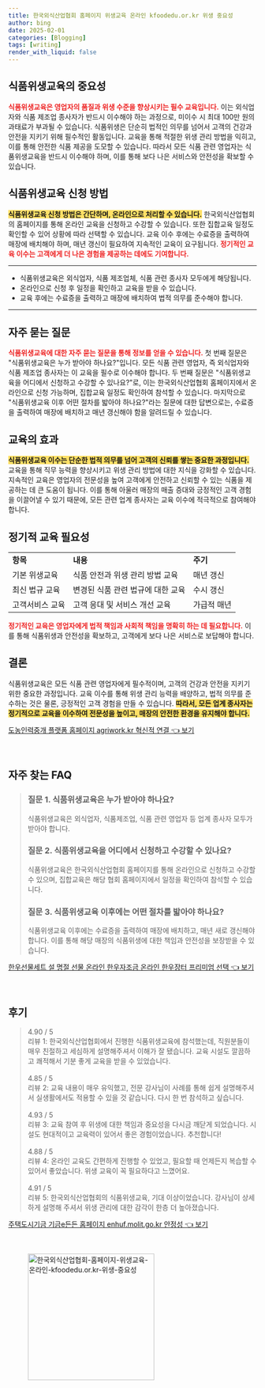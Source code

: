 ```yaml
---
title: 한국외식산업협회 홈페이지 위생교육 온라인 kfoodedu.or.kr 위생 중요성
author: bing
date: 2025-02-01
categories: [Blogging]
tags: [writing]
render_with_liquid: false
---
```



<h2 id='식품위생교육의_중요성'>식품위생교육의 중요성</h2>

<p><b><span style="color: #ee2323;">식품위생교육은 영업자의 품질과 위생 수준을 향상시키는 필수 교육입니다.</span></b> 이는 외식업자와 식품 제조업 종사자가 반드시 이수해야 하는 과정으로, 미이수 시 최대 100만 원의 과태료가 부과될 수 있습니다. 식품위생은 단순히 법적인 의무를 넘어서 고객의 건강과 안전을 지키기 위해 필수적인 활동입니다. 교육을 통해 적절한 위생 관리 방법을 익히고, 이를 통해 안전한 식품 제공을 도모할 수 있습니다. 따라서 모든 식품 관련 영업자는 식품위생교육을 반드시 이수해야 하며, 이를 통해 보다 나은 서비스와 안전성을 확보할 수 있습니다.</p>

<h2 id='식품위생교육_신청_방법'>식품위생교육 신청 방법</h2>

<p><b><span style="background-color: #ffe066;">식품위생교육 신청 방법은 간단하며, 온라인으로 처리할 수 있습니다.</span></b> 한국외식산업협회의 홈페이지를 통해 온라인 교육을 신청하고 수강할 수 있습니다. 또한 집합교육 일정도 확인할 수 있어 상황에 따라 선택할 수 있습니다. 교육 이수 후에는 수료증을 출력하여 매장에 배치해야 하며, 매년 갱신이 필요하여 지속적인 교육이 요구됩니다. <b><span style="color: #ee2323;">정기적인 교육 이수는 고객에게 더 나은 경험을 제공하는 데에도 기여합니다.</span></b></p>

<hr />

<ul>
    <li>식품위생교육은 외식업자, 식품 제조업체, 식품 관련 종사자 모두에게 해당됩니다.</li>
    <li>온라인으로 신청 후 일정을 확인하고 교육을 받을 수 있습니다.</li>
    <li>교육 후에는 수료증을 출력하고 매장에 배치하여 법적 의무를 준수해야 합니다.</li>
</ul>

<hr />

<h2 id='자주_묻는_질문'>자주 묻는 질문</h2>

<p><b><span style="color: #ee2323;">식품위생교육에 대한 자주 묻는 질문을 통해 정보를 얻을 수 있습니다.</span></b> 첫 번째 질문은 "식품위생교육은 누가 받아야 하나요?"입니다. 모든 식품 관련 영업자, 즉 외식업자와 식품 제조업 종사자는 이 교육을 필수로 이수해야 합니다. 두 번째 질문은 "식품위생교육을 어디에서 신청하고 수강할 수 있나요?"로, 이는 한국외식산업협회 홈페이지에서 온라인으로 신청 가능하며, 집합교육 일정도 확인하여 참석할 수 있습니다. 마지막으로 "식품위생교육 이후 어떤 절차를 밟아야 하나요?"라는 질문에 대한 답변으로는, 수료증을 출력하여 매장에 배치하고 매년 갱신해야 함을 알려드릴 수 있습니다.</p>

<h2 id='교육의_효과'>교육의 효과</h2>

<p><b><span style="background-color: #ffe066;">식품위생교육 이수는 단순한 법적 의무를 넘어 고객의 신뢰를 쌓는 중요한 과정입니다.</span></b> 교육을 통해 직무 능력을 향상시키고 위생 관리 방법에 대한 지식을 강화할 수 있습니다. 지속적인 교육은 영업자의 전문성을 높여 고객에게 안전하고 신뢰할 수 있는 식품을 제공하는 데 큰 도움이 됩니다. 이를 통해 아울러 매장의 매출 증대와 긍정적인 고객 경험을 이끌어낼 수 있기 때문에, 모든 관련 업계 종사자는 교육 이수에 적극적으로 참여해야 합니다.</p>

<h2 id='정기적_교육_필요성'>정기적 교육 필요성</h2>

<table>
    <tr>
        <td><b>항목</b></td>
        <td><b>내용</b></td>
        <td><b>주기</b></td>
    </tr>
    <tr>
        <td>기본 위생교육</td>
        <td>식품 안전과 위생 관리 방법 교육</td>
        <td>매년 갱신</td>
    </tr>
    <tr>
        <td>최신 법규 교육</td>
        <td>변경된 식품 관련 법규에 대한 교육</td>
        <td>수시 갱신</td>
    </tr>
    <tr>
        <td>고객서비스 교육</td>
        <td>고객 응대 및 서비스 개선 교육</td>
        <td>가급적 매년</td>
    </tr>
</table>

<p><b><span style="color: #ee2323;">정기적인 교육은 영업자에게 법적 책임과 사회적 책임을 명확히 하는 데 필요합니다.</span></b> 이를 통해 식품위생과 안전성을 확보하고, 고객에게 보다 나은 서비스로 보답해야 합니다.</p>

<h2 id='결론'>결론</h2>

<p>식품위생교육은 모든 식품 관련 영업자에게 필수적이며, 고객의 건강과 안전을 지키기 위한 중요한 과정입니다. 교육 이수를 통해 위생 관리 능력을 배양하고, 법적 의무를 준수하는 것은 물론, 긍정적인 고객 경험을 만들 수 있습니다. <b><span style="background-color: #ffe066;">따라서, 모든 업계 종사자는 정기적으로 교육을 이수하여 전문성을 높이고, 매장의 안전한 환경을 유지해야 합니다.</span></b></p>


<p><a class="click-button" title="도농인력중개 플랫폼 홈페이지 agriwork.kr 혁신적 연결" href="https://somered.github.io/posts/%EB%8F%84%EB%86%8D%EC%9D%B8%EB%A0%A5%EC%A4%91%EA%B0%9C-%ED%94%8C%EB%9E%AB%ED%8F%BC-%ED%99%88%ED%8E%98%EC%9D%B4%EC%A7%80-agriwork.kr-%ED%98%81%EC%8B%A0%EC%A0%81-%EC%97%B0%EA%B2%B0/" rel="dofollow">도농인력중개 플랫폼 홈페이지 agriwork.kr 혁신적 연결 👈 보기</a></p><br>
<h2 id='자주_찾는_FAQ'>자주 찾는 FAQ</h2>
<div itemscope="" itemtype="https://schema.org/FAQPage"> 
<blockquote> 
<div itemscope="" itemprop="mainEntity" itemtype="https://schema.org/Question"> 
<h3 itemprop="name">질문 1. 식품위생교육은 누가 받아야 하나요?</h3> 
<div itemscope="" itemprop="acceptedAnswer" itemtype="https://schema.org/Answer"> 
<span itemprop="text"> 
<p>식품위생교육은 외식업자, 식품제조업, 식품 관련 영업자 등 업계 종사자 모두가 받아야 합니다.</p> 
</span> </div> </div> 

<div itemscope="" itemprop="mainEntity" itemtype="https://schema.org/Question"> 
<h3 itemprop="name">질문 2. 식품위생교육을 어디에서 신청하고 수강할 수 있나요?</h3> 
<div itemscope="" itemprop="acceptedAnswer" itemtype="https://schema.org/Answer"> 
<span itemprop="text"> 
<p>식품위생교육은 한국외식산업협회 홈페이지를 통해 온라인으로 신청하고 수강할 수 있으며, 집합교육은 해당 협회 홈페이지에서 일정을 확인하여 참석할 수 있습니다.</p> 
</span> </div> </div> 

<div itemscope="" itemprop="mainEntity" itemtype="https://schema.org/Question"> 
<h3 itemprop="name">질문 3. 식품위생교육 이후에는 어떤 절차를 밟아야 하나요?</h3> 
<div itemscope="" itemprop="acceptedAnswer" itemtype="https://schema.org/Answer"> 
<span itemprop="text"> 
<p>식품위생교육 이후에는 수료증을 출력하여 매장에 배치하고, 매년 새로 갱신해야 합니다. 이를 통해 해당 매장의 식품위생에 대한 책임과 안전성을 보장받을 수 있습니다.</p> 
</span> </div> </div> 

<p></blockquote> 
</div></p>
<p><a class="click-button" title="한우선물세트 설 명절 선물 온라인 한우자조금 온라인 한우장터 프리미엄 선택" href="https://somered.github.io/posts/%ED%95%9C%EC%9A%B0%EC%84%A0%EB%AC%BC%EC%84%B8%ED%8A%B8-%EC%84%A4-%EB%AA%85%EC%A0%88-%EC%84%A0%EB%AC%BC-%EC%98%A8%EB%9D%BC%EC%9D%B8-%ED%95%9C%EC%9A%B0%EC%9E%90%EC%A1%B0%EA%B8%88-%EC%98%A8%EB%9D%BC%EC%9D%B8-%ED%95%9C%EC%9A%B0%EC%9E%A5%ED%84%B0-%ED%94%84%EB%A6%AC%EB%AF%B8%EC%97%84-%EC%84%A0%ED%83%9D/" rel="dofollow">한우선물세트 설 명절 선물 온라인 한우자조금 온라인 한우장터 프리미엄 선택 👈 보기</a></p><br>
<h2 id='후기'>후기</h2>
<div itemscope itemtype="https://schema.org/Product">
  <blockquote>
  <div itemprop="review" itemscope itemtype="https://schema.org/Review">
      <div itemprop="reviewRating" itemscope itemtype="https://schema.org/Rating"> <span itemprop="ratingValue">4.90</span> / <span itemprop="bestRating">5</span> </div>
      <span itemprop="reviewBody">리뷰 1: 한국외식산업협회에서 진행한 식품위생교육에 참석했는데, 직원분들이 매우 친절하고 세심하게 설명해주셔서 이해가 잘 됐습니다. 교육 시설도 깔끔하고 쾌적해서 기분 좋게 교육을 받을 수 있었습니다.</span>
  </div>
  <br>
  <div itemprop="review" itemscope itemtype="https://schema.org/Review">
      <div itemprop="reviewRating" itemscope itemtype="https://schema.org/Rating"> <span itemprop="ratingValue">4.85</span> / <span itemprop="bestRating">5</span> </div>
      <span itemprop="reviewBody">리뷰 2: 교육 내용이 매우 유익했고, 전문 강사님이 사례를 통해 쉽게 설명해주셔서 실생활에서도 적용할 수 있을 것 같습니다. 다시 한 번 참석하고 싶습니다.</span>
  </div>
  <br>
  <div itemprop="review" itemscope itemtype="https://schema.org/Review">
      <div itemprop="reviewRating" itemscope itemtype="https://schema.org/Rating"> <span itemprop="ratingValue">4.93</span> / <span itemprop="bestRating">5</span> </div>
      <span itemprop="reviewBody">리뷰 3: 교육 참여 후 위생에 대한 책임과 중요성을 다시금 깨닫게 되었습니다. 시설도 현대적이고 교육력이 있어서 좋은 경험이었습니다. 추천합니다!</span>
  </div>
  <br>
  <div itemprop="review" itemscope itemtype="https://schema.org/Review">
      <div itemprop="reviewRating" itemscope itemtype="https://schema.org/Rating"> <span itemprop="ratingValue">4.88</span> / <span itemprop="bestRating">5</span> </div>
      <span itemprop="reviewBody">리뷰 4: 온라인 교육도 간편하게 진행할 수 있었고, 필요할 때 언제든지 복습할 수 있어서 좋았습니다. 위생 교육이 꼭 필요하다고 느꼈어요.</span>
  </div>
  <br>
  <div itemprop="review" itemscope itemtype="https://schema.org/Review">
      <div itemprop="reviewRating" itemscope itemtype="https://schema.org/Rating"> <span itemprop="ratingValue">4.91</span> / <span itemprop="bestRating">5</span> </div>
      <span itemprop="reviewBody">리뷰 5: 한국외식산업협회의 식품위생교육, 기대 이상이었습니다. 강사님이 상세하게 설명해 주셔서 위생 관리에 대한 감각이 한층 더 높아졌습니다.</span>
  </div>
  </blockquote>
</div>
<p><a class="click-button" title="주택도시기금 기금e든든 홈페이지 enhuf.molit.go.kr 안정성" href="https://somered.github.io/posts/%EC%A3%BC%ED%83%9D%EB%8F%84%EC%8B%9C%EA%B8%B0%EA%B8%88-%EA%B8%B0%EA%B8%88e%EB%93%A0%EB%93%A0-%ED%99%88%ED%8E%98%EC%9D%B4%EC%A7%80-enhuf.molit.go.kr-%EC%95%88%EC%A0%95%EC%84%B1/" rel="dofollow">주택도시기금 기금e든든 홈페이지 enhuf.molit.go.kr 안정성 👈 보기</a></p><br>
<figure class="image"><img src="https://somered.github.io/assets/img/thumbnail/한국외식산업협회-홈페이지-위생교육-온라인-kfoodedu.or.kr-위생-중요성.webp" alt="한국외식산업협회-홈페이지-위생교육-온라인-kfoodedu.or.kr-위생-중요성" width="256" height="256"></figure>